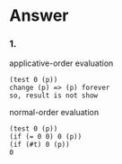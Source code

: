 # Answer

### 1. 
applicative-order evaluation

    (test 0 (p))
    change (p) => (p) forever
    so, result is not show

normal-order evaluation

    (test 0 (p))
    (if (= 0 0) 0 (p))
    (if (#t) 0 (p))
    0
